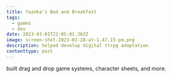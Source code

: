 ```yaml
---
title: Yazeba's Bed and Breakfast
tags:
  - games
  - dev
date: 2023-03-01T22:05:01.263Z
image: screen-shot-2023-03-28-at-1.47.15-pm.png
description: helped develop digital ttrpg adaptation
contenttype: post
---
```

b﻿uilt drag and drop game systems, character sheets, and more.